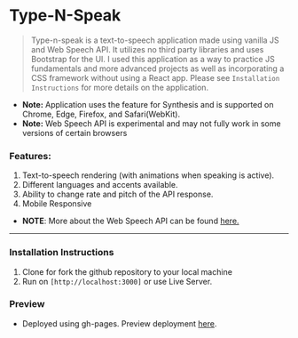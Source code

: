 # Type-N-Speak
> Type-n-speak is a text-to-speech application made using vanilla JS and Web Speech API. It utilizes no third party libraries and uses Bootstrap for the UI. I used this application as a way to practice JS fundamentals and more advanced projects as well as incorporating a CSS framework without using a React app. Please see `Installation Instructions` for more details on the application. 

- **Note:** Application uses the feature for Synthesis and is supported on Chrome, Edge, Firefox, and Safari(WebKit).
- **Note:** Web Speech API is experimental and may not fully work in some versions of certain browsers

### Features: 
1. Text-to-speech rendering (with animations when speaking is active).
2. Different languages and accents available. 
3. Ability to change rate and pitch of the API response. 
4. Mobile Responsive

- **NOTE**: More about the Web Speech API can be found [here.](https://developer.mozilla.org/en-US/docs/Web/API/Web_Speech_API)
---

### Installation Instructions 
1. Clone for fork the github repository to your local machine 
2. Run on `[http://localhost:3000]` or use Live Server. 

### Preview 

- Deployed using gh-pages. Preview deployment [here](https://agarcian031.github.io/text-synthesis-app/). 


